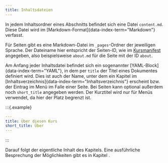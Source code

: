 ```yaml
---
title: Inhaltsdateien
---
```


In jedem Inhaltsordner eines Abschnitts befindet sich eine Datei `content.md`.
Diese Datei wird im [Markdown-Format]{data-index-term="Markdown"} verfasst.

Für Seiten gibt es eine Markdown-Datei im `_pages`-Ordner der jeweiligen
Sprache. Der Dateiname hier entspricht der Seiten-ID, wie im
[Kursmanifest](/section/01-project/02-files/01-manifest#pages) angegeben, also
beispielsweise `about.md` für die Seite mit der ID `about`.

Am Anfang jeder Inhaltsdatei befindet sich ein sogenannter
[YAML-Block]{data-index-term="YAML"}, in dem per `title` der Titel eines
Dokumentes definiert wird. Dies ist auch der Name, unter dem ein Kapitel im
[Inhaltsverzeichnis]{data-index-term="Inhaltsverzeichnis"} erscheint bzw. der
Eintrag im Menü im Falle einer Seite. Bei Seiten kann optional außerdem noch
`short_title` angegeben werden. Der Kurztitel wird nur für Menüs verwendet, da
hier der Platz begrenzt ist.

:::{.example}
```yaml
---
title: Über diesen Kurs
short_title: Über
---
```
:::

Darauf folgt der eigentliche Inhalt des Kapitels. Eine ausführliche Besprechung
der Möglichkeiten gibt es in Kapitel [](/section/02-elements).
